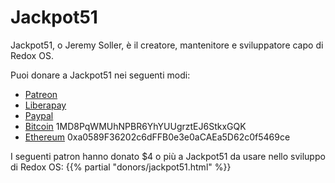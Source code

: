 # Jackpot51

Jackpot51, o Jeremy Soller, è il creatore, mantenitore e sviluppatore capo di Redox OS.

Puoi donare a Jackpot51 nei seguenti modi:

- [Patreon](https://www.patreon.com/redox_os)
- [Liberapay](https://liberapay.com/redox_os)
- [Paypal](https://www.paypal.me/redoxos)
- [Bitcoin](bitcoin:1MD8PqWMUhNPBR6YhYUUgrztEJ6StkxGQK) 1MD8PqWMUhNPBR6YhYUUgrztEJ6StkxGQK
- [Ethereum](ethereum:0xa0589F36202c6dFFB0e3e0aCAEa5D62c0f5469ce) 0xa0589F36202c6dFFB0e3e0aCAEa5D62c0f5469ce

I seguenti patron hanno donato $4 o più a Jackpot51 da usare nello sviluppo di Redox OS:
{{% partial "donors/jackpot51.html" %}}
